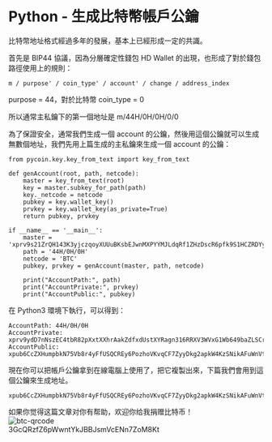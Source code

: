 # Python - 生成比特幣帳戶公鑰

比特幣地址格式經過多年的發展，基本上已經形成一定的共識。

首先是 BIP44 協議，因為分層確定性錢包 HD Wallet 的出現，也形成了對於錢包路徑使用上的規則：

```
m / purpose' / coin_type' / account' / change / address_index
```

purpose = 44，對於比特幣 coin_type = 0

所以通常主私鑰下的第一個地址是 m/44H/0H/0H/0/0

為了保證安全，通常我們生成一個 account 的公鑰，然後用這個公鑰就可以生成無數個地址，我們先用上篇生成的主私鑰來生成一個 account 的公鑰：

```
from pycoin.key.key_from_text import key_from_text

def genAccount(root, path, netcode):
    master = key_from_text(root)
    key = master.subkey_for_path(path)
    key._netcode = netcode
    pubkey = key.wallet_key()
    prvkey = key.wallet_key(as_private=True)
    return pubkey, prvkey

if __name__ == '__main__':
    master = 'xprv9s21ZrQH143K3yjczqoyXUUuBKsbEJwnMXPYYMJLdqRf1ZHzDscR6pfk9S1HCZRDYyPF81rVGxvqHh4nwqN4RPA4s2qQthPxQ5SoukqVwjt'
    path = '44H/0H/0H'
    netcode = 'BTC'
    pubkey, prvkey = genAccount(master, path, netcode)

    print("AccountPath:", path)
    print("AccountPrivate:", prvkey)
    print("AccountPublic:", pubkey)
```

在 Python3 環境下執行，可以得到：

```
AccountPath: 44H/0H/0H
AccountPrivate: xprv9ydD7nNszEC4tbR82pXxtXXhrAakZdfxdUstXYRagn316RRXV3WVxG1Wb649baZLSCrR7hff6VfF6GiQc2j3WsWP1eUJZX5CWo2HtCLxYTG
AccountPublic: xpub6CcZXHumpbkN75Vb8r4yFfUSQCREy6PozhoVKvqCF7ZyyDkg2apkW4KzSNikAFuWnVtRVqFLyvWqfuYGv5nryDs8HVN1HCyBb1cKzfVqSjW
```

現在你可以把帳戶公鑰拿到在線電腦上使用了，把它複製出來，下篇我們會用到這個公鑰來生成地址。

```
xpub6CcZXHumpbkN75Vb8r4yFfUSQCREy6PozhoVKvqCF7ZyyDkg2apkW4KzSNikAFuWnVtRVqFLyvWqfuYGv5nryDs8HVN1HCyBb1cKzfVqSjW
```


如果你觉得这篇文章对你有帮助，欢迎你给我捐赠比特币！  
![btc-qrcode](https://jkeu374190052.files.wordpress.com/2019/01/1546697811.png)  
3GcQRzfZ6pWwntYkJBBJsmVcENn7ZoM8Kt
